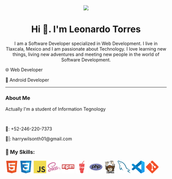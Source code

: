 <div id="header" align="center">
  <img src="https://media.giphy.com/media/JqmupuTVZYaQX5s094/giphy.gif" width="200">
  <h1>Hi 👋. I'm <span color="#0000ff">Leonardo Torres</span></h1>
  <p align="center">
    I am a Software Developer specialized in Web Development. I live in Tlaxcala, Mexico and I am passionate about Technology. 
    I love learning new things, living new adventures and meeting new people in the world of Software Development.
  <p>
</div>
<div>
  <p>🌐 Web Developer</p>
  <p>📱 Android Developer</p>
</div>
<hr>
<div id="about">
  <div>
    <h3>About Me</h3>
    <p>Actually I'm a student of Information Tegnology</p>
    <br>
    <p>📲: +52-246-220-7373</p>
    <p>📧|: harrywilsonth01@gmail.com</p>
  </div>
  <div>
    <h3>🧠 My Skills:</p>
    <div id="images">
      <img src="https://github.com/devicons/devicon/blob/master/icons/html5/html5-original.svg" width="40" height="40">
      <img src="https://github.com/devicons/devicon/blob/master/icons/css3/css3-original.svg" width="40" height="40">
      <img src="https://github.com/devicons/devicon/blob/master/icons/javascript/javascript-original.svg" width="40" height="40">
      <img src="https://github.com/devicons/devicon/blob/master/icons/sass/sass-original.svg" width="40" height="40">
      <img src="https://github.com/devicons/devicon/blob/master/icons/npm/npm-original-wordmark.svg" width="40" height="40">
      <img src="https://github.com/devicons/devicon/blob/master/icons/gulp/gulp-plain.svg" width="40" height="40">
      <img src="https://github.com/devicons/devicon/blob/master/icons/php/php-original.svg" width="40" height="40">
      <img src="https://github.com/devicons/devicon/blob/master/icons/composer/composer-original.svg" width="40" height="40">
      <img src="https://github.com/devicons/devicon/blob/master/icons/mysql/mysql-original.svg" width="40" height="40">
      <img src="https://github.com/devicons/devicon/blob/master/icons/vscode/vscode-original.svg" width="40" height="40">
      <img src="https://github.com/devicons/devicon/blob/master/icons/git/git-original.svg" width="40" height="40">
    </div>
  </div>
</div>
